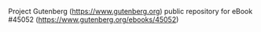 Project Gutenberg (https://www.gutenberg.org) public repository for eBook #45052 (https://www.gutenberg.org/ebooks/45052)
